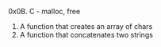 0x0B. C - malloc, free
1. A function that creates an array of chars
2. A function that concatenates two strings
